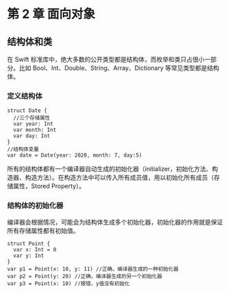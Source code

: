 # 第 2 章 面向对象

## 结构体和类

在 Swift 标准库中，绝大多数的公开类型都是结构体，而枚举和类只占很小一部分。比如 Bool、Int、Double、String、Array、Dictionary 等常见类型都是结构体。

### 定义结构体

```
struct Date {
  //三个存储属性
  var year: Int 
  var month: Int
  var day: Int
}
//结构体变量
var date = Date(year: 2020, month: 7, day:5)
```

所有的结构体都有一个编译器自动生成的初始化器（initializer，初始化方法、构造器、构造方法）。在构造方法中可以传入所有成员值，用以初始化所有成员（存储属性，Stored Property）。

### 结构体的初始化器

编译器会根据情况，可能会为结构体生成多个初始化器，初始化器的作用就是保证所有存储属性都有初始值。

```
struct Point {
  var x: Int = 0
  var y: Int
}
var p1 = Point(x: 10, y: 11) //正确，编译器生成的一种初始化器
var p2 = Point(y: 20) //正确，编译器生成的另一个初始化器
var p3 = Point(x: 10) //报错，y值没有初始化
```
